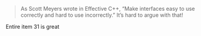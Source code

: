 > As Scott Meyers wrote in Effective C++, “Make interfaces easy to use correctly and hard to use incorrectly.” It’s hard to argue with that!

Entire item 31 is great